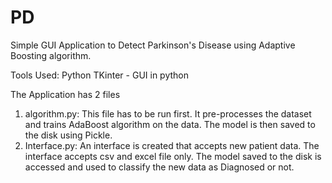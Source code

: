 # PD
Simple GUI Application to Detect Parkinson's Disease using Adaptive Boosting algorithm.

Tools Used:
Python
TKinter - GUI in python

The Application has 2 files

1) algorithm.py:
                This file has to be run first. It pre-processes the dataset and trains AdaBoost algorithm on the data.
                The model is then saved to the disk using Pickle.
2) Interface.py:
                An interface is created that accepts new patient data. The interface accepts csv and excel file only.
                The model saved to the disk is accessed and used to classify the new data as Diagnosed or not.
